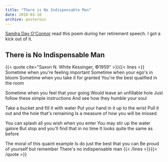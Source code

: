 ```yaml
---
title: "There is No Indispensable Man"
date: 2010-03-10
archive: posterous
---
```


[Sandra Day O'Connor][sandra] read this poem during her retirement speech. I got a kick out of it.

[sandra]: https://en.wikipedia.org/wiki/Sandra_Day_O%27Connor

## There is No Indispensable Man

{{< quote cite="Saxon N. White Kessinger, &copy;1959" >}}{{< lines >}}
Sometime when you're feeling important
Sometime when your ego's in bloom
Sometime when you take it for granted
You're the best qualified in the room

Sometime when you feel that your going
Would leave an unfillable hole
Just follow these simple instructions
And see how they humble your soul

Take a bucket and fill it with water
Put your hand in it up to the wrist
Pull it out and the hole that's remaining
Is a measure of how you will be missed

You can splash all you wish when you enter
You may stir up the water galore
But stop and you'll find that in no time
It looks quite the same as before

The moral of this quaint example
Is do just the best that you can
Be proud of yourself but remember
There's no indispensable man
{{< /lines >}}{{< /quote >}}